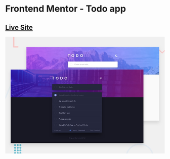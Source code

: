 # Frontend Mentor - Todo app

## [Live Site](https://naythankik.github.io/to-do-list/)

![Design preview for the Todo app coding challenge](./design/desktop-preview.jpg)
